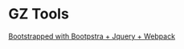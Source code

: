 # GZ Tools

[Bootstrapped with Bootpstra + Jquery + Webpack](https://github.com/xxhomey19/bootstrap-webpack-jquery-boilerplate.git)
